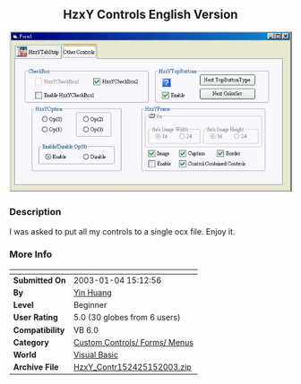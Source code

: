 ﻿<div align="center">

## HzxY Controls English Version

<img src="PIC20031542203047.jpg">
</div>

### Description

I was asked to put all my controls to a single ocx file. Enjoy it.
 
### More Info
 


<span>             |<span>
---                |---
**Submitted On**   |2003-01-04 15:12:56
**By**             |[Yin Huang](https://github.com/Planet-Source-Code/PSCIndex/blob/master/ByAuthor/yin-huang.md)
**Level**          |Beginner
**User Rating**    |5.0 (30 globes from 6 users)
**Compatibility**  |VB 6\.0
**Category**       |[Custom Controls/ Forms/  Menus](https://github.com/Planet-Source-Code/PSCIndex/blob/master/ByCategory/custom-controls-forms-menus__1-4.md)
**World**          |[Visual Basic](https://github.com/Planet-Source-Code/PSCIndex/blob/master/ByWorld/visual-basic.md)
**Archive File**   |[HzxY\_Contr152425152003\.zip](https://github.com/Planet-Source-Code/yin-huang-hzxy-controls-english-version__1-42190/archive/master.zip)








